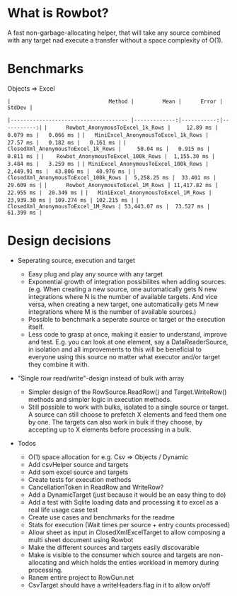 
# What is Rowbot?
A fast non-garbage-allocating helper, that will take any source combined with any target nad execute a transfer without a space complexity of O(1).

# Benchmarks
Objects => Excel

``|                               Method |         Mean |      Error |     StdDev |``

``|------------------------------------- |-------------:|-----------:|-----------:|``
``|      Rowbot_AnonymousToExcel_1k_Rows |     12.89 ms |   0.079 ms |   0.066 ms |``
``|   MiniExcel_AnonymousToExcel_1k_Rows |     27.57 ms |   0.182 ms |   0.161 ms |``
``|   ClosedXml_AnonymousToExcel_1k_Rows |     50.04 ms |   0.915 ms |   0.811 ms |``
``|    Rowbot_AnonymousToExcel_100k_Rows |  1,155.30 ms |   3.484 ms |   3.259 ms |``
``| MiniExcel_AnonymousToExcel_100k_Rows |  2,449.91 ms |  43.806 ms |  40.976 ms |``
``| ClosedXml_AnonymousToExcel_100k_Rows |  5,258.25 ms |  33.401 ms |  29.609 ms |``
``|      Rowbot_AnonymousToExcel_1M_Rows | 11,417.82 ms |  22.955 ms |  20.349 ms |``
``|   MiniExcel_AnonymousToExcel_1M_Rows | 23,939.30 ms | 109.274 ms | 102.215 ms |``
``|   ClosedXml_AnonymousToExcel_1M_Rows | 53,443.07 ms |  73.527 ms |  61.399 ms |``

# Design decisions

- Seperating source, execution and target
    - Easy plug and play any source with any target
    - Exponential growth of integration possibilites when adding sources. (e.g. When creating a new source, one automatically gets N new integrations where N is the number of available targets. And vice versa, when creating a new target, one automatically gets M new integrations where M is the number of available sources.)
    - Possible to benchmark a seperate source or target or the execution itself.
    - Less code to grasp at once, making it easier to understand, improve and test. E.g. you can look at one element, say a DataReaderSource, in isolation and all improvements to this will be beneficial to everyone using this source no matter what executor and/or target they combine it with.
- "Single row read/write"-design instead of bulk with array
    - Simpler design of the RowSource.ReadRow() and Target.WriteRow() methods and simpler logic in execution methods.
    - Still possible to work with bulks, isolated to a single source or target. A source can still choose to prefetch X elements and feed them one by one. The targets can also work in bulk if they choose, by accepting up to X elements before processing in a bulk.

- Todos
    - O(1) space allocation for e.g. Csv => Objects / Dynamic
    - Add csvHelper source and targets
    - Add som excel source and targets
    - Create tests for execution methods
    - CancellationToken in ReadRow and WriteRow?
    - Add a DynamicTarget (just because it would be an easy thing to do)
    - Add a test with Sqlite loading data and processing it to excel as a real life usage case test
    - Create use cases and benchmarks for the readme
    - Stats for execution (Wait times per source + entry counts processed)
    - Allow sheet as input in ClosedXmlExcelTarget to allow composing a multi sheet document using Rowbot
    - Make the different sources and targets easily discovarable
    - Make is visible to the consumer which source and targets are non-allocating and which holds the enties workload in memory during processing.
    - Ranem entire project to RowGun.net
    - CsvTarget should have a writeHeaders flag in it to allow on/off
